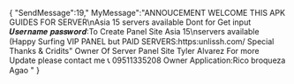 {
"SendMessage":19,"
MyMessage":"ANNOUCEMENT WELCOME THIS APK GUIDES FOR SERVER\nAsia 15 servers available
Dont for Get input 𝑼𝒔𝒆𝒓𝒏𝒂𝒎𝒆 𝒑𝒂𝒔𝒔𝒘𝒐𝒓𝒅:To Create Panel Site Asia 15\nservers available (Happy Surfing VIP PANEL but PAID SERVERS:https:unlissh.com/ Special Thanks & Cridits" Owner Of Server Panel Site Tyler Alvarez For more Update please contact me 📞 09511335208 Owner Application:Rico broqueza Agao
"
}
